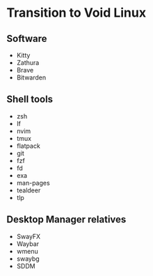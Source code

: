 # Transition to Void Linux

## Software
- Kitty
- Zathura
- Brave
- Bitwarden 

## Shell tools
- zsh
- lf
- nvim
- tmux
- flatpack
- git
- fzf
- fd
- exa
- man-pages
- tealdeer
- tlp

## Desktop Manager relatives
- SwayFX
- Waybar
- wmenu
- swaybg
- SDDM
